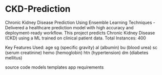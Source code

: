 # CKD-Prediction
Chronic Kidney Disease Prediction Using Ensemble Learning Techniques - Delivered a healthcare prediction model with high accuracy and deployment-ready workflow.
This project predicts Chronic Kidney Disease (CKD) using a ML trained on clinical patient data. 
Total Instances: 400

Key Features Used:
age
sg (specific gravity)
al (albumin)
bu (blood urea)
sc (serum creatinine)
hemo (hemoglobin)
htn (hypertension)
dm (diabetes mellitus)

source code
  models
  templates
  app
  requirements
